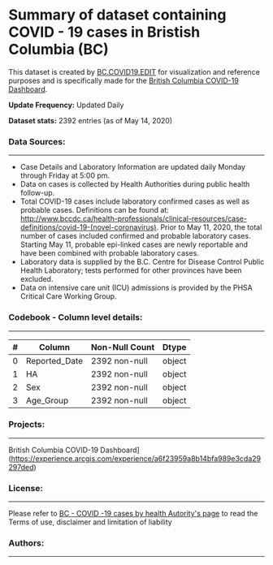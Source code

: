# Summary of dataset containing COVID - 19 cases in Bristish Columbia (BC)
This dataset is created by [BC.COVID19.EDIT](http://www.bccdc.ca/health-info/diseases-conditions/covid-19/data) for visualization and reference purposes and is specifically made for the [British Columbia COVID-19 Dashboard](https://experience.arcgis.com/experience/a6f23959a8b14bfa989e3cda29297ded). 


**Update Frequency:** Updated Daily

**Dataset stats:** 2392 entries (as of May 14, 2020)

### Data Sources:
--------
* Case Details and Laboratory Information are updated daily Monday through Friday at 5:00 pm.
* Data on cases is collected by Health Authorities during public health follow-up.
* Total COVID-19 cases include laboratory confirmed cases as well as probable cases.  Definitions can be found at: http://www.bccdc.ca/health-professionals/clinical-resources/case-definitions/covid-19-(novel-coronavirus).  Prior to May 11, 2020, the total number of cases included confirmed and probable laboratory cases.  Starting May 11, probable epi-linked cases are newly reportable and have been combined with probable laboratory cases.
* Laboratory data is supplied by the B.C. Centre for Disease Control Public Health Laboratory; tests performed for other provinces have been excluded.
* Data on intensive care unit (ICU) admissions is provided by the PHSA Critical Care Working Group. 

### Codebook - Column level details:
------------

|#   |Column         |Non-Null Count | Dtype |
|--- | ------        | --------------| ----- |
| 0  | Reported_Date | 2392 non-null |  object|
|1   |HA             |2392 non-null  | object|
| 2  | Sex           | 2392 non-null |  object|
| 3  | Age_Group     | 2392 non-null |  object|



### Projects:
-------------
British Columbia COVID-19 Dashboard](https://experience.arcgis.com/experience/a6f23959a8b14bfa989e3cda29297ded)

### License:
-------------
Please refer to [BC - COVID -19 cases by health Autority's page](https://governmentofbc.maps.arcgis.com/home/item.html?id=f7d1318260b14ac2b334e81e55ee5c9e) to read the Terms of use, disclaimer and limitation of liability



### Authors:
-------------
